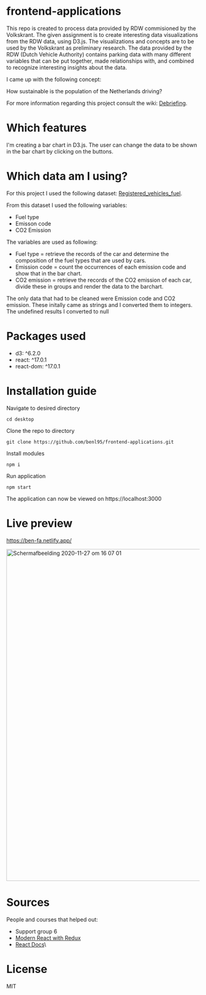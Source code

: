 # frontend-applications

This repo is created to process data provided by RDW commisioned by the
Volkskrant. The given assignment is to create interesting data visualizations
from the RDW data, using D3.js. The visualizations and concepts are to be used
by the Volkskrant as preliminary research. The data provided by the RDW (Dutch
Vehicle Authority) contains parking data with many different variables that can
be put together, made relationships with, and combined to recognize interesting
insights about the data.

I came up with the following concept:

How sustainable is the population of the Netherlands driving?

For more information regarding this project consult the wiki:
[Debriefing](https://github.com/benl95/functional-programming/wiki/1.-Debriefing).

# Which features

I'm creating a bar chart in D3.js. The user can change the data to be shown in
the bar chart by clicking on the buttons.

# Which data am I using?

For this project I used the following dataset:
[Registered_vehicles_fuel](https://opendata.rdw.nl/Voertuigen/Open-Data-RDW-Gekentekende_voertuigen_brandstof/8ys7-d773).

From this dataset I used the following variables:

-  Fuel type
-  Emisson code
-  CO2 Emission

The variables are used as following:

-  Fuel type = retrieve the records of the car and determine the composition of
   the fuel types that are used by cars.
-  Emission code = count the occurrences of each emission code and show that in
   the bar chart.
-  CO2 emission = retrieve the records of the CO2 emission of each car, divide
   these in groups and render the data to the barchart.
   
The only data that had to be cleaned were Emission code and CO2 emission. These initally came as strings and I converted them to integers. The undefined results I converted to null

# Packages used

* d3: ^6.2.0 
* react: ^17.0.1 
* react-dom: ^17.0.1

# Installation guide

Navigate to desired directory

`cd desktop`

Clone the repo to directory

`git clone https://github.com/benl95/frontend-applications.git`

Install modules

`npm i`

Run application

`npm start`

The application can now be viewed on https://localhost:3000

# Live preview

https://ben-fa.netlify.app/

<img width="865" alt="Schermafbeelding 2020-11-27 om 16 07 01" src="https://user-images.githubusercontent.com/43675725/100462491-a41fb300-30ca-11eb-82b3-1e54a67d42ba.png">

# Sources

People and courses that helped out:

-  Support group 6
-  [Modern React with Redux](https://www.udemy.com/course/react-redux/)
-  [React Docs](https://reactjs.org/docs/getting-started.html)\

# License

MIT
